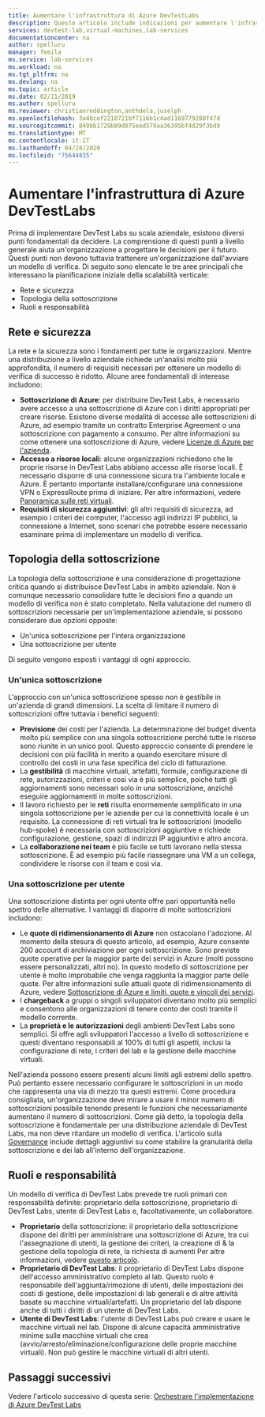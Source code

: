 ```yaml
---
title: Aumentare l'infrastruttura di Azure DevTestLabs
description: Questo articolo include indicazioni per aumentare l'infrastruttura di Azure DevTest Labs.
services: devtest-lab,virtual-machines,lab-services
documentationcenter: na
author: spelluru
manager: femila
ms.service: lab-services
ms.workload: na
ms.tgt_pltfrm: na
ms.devlang: na
ms.topic: article
ms.date: 02/11/2019
ms.author: spelluru
ms.reviewer: christianreddington,anthdela,juselph
ms.openlocfilehash: 3a48cef2210721bf7116b1c4ad1169779288f47d
ms.sourcegitcommit: 849bb1729b89d075eed579aa36395bf4d29f3bd9
ms.translationtype: MT
ms.contentlocale: it-IT
ms.lasthandoff: 04/28/2020
ms.locfileid: "75644835"
---
```

# <a name="scale-up-your-azure-devtest-labs-infrastructure"></a>Aumentare l'infrastruttura di Azure DevTestLabs
Prima di implementare DevTest Labs su scala aziendale, esistono diversi punti fondamentali da decidere. La comprensione di questi punti a livello generale aiuta un'organizzazione a progettare le decisioni per il futuro. Questi punti non devono tuttavia trattenere un'organizzazione dall'avviare un modello di verifica. Di seguito sono elencate le tre aree principali che interessano la pianificazione iniziale della scalabilità verticale:

- Rete e sicurezza
- Topologia della sottoscrizione
- Ruoli e responsabilità

## <a name="networking-and-security"></a>Rete e sicurezza
La rete e la sicurezza sono i fondamenti per tutte le organizzazioni. Mentre una distribuzione a livello aziendale richiede un'analisi molto più approfondita, il numero di requisiti necessari per ottenere un modello di verifica di successo è ridotto. Alcune aree fondamentali di interesse includono:

- **Sottoscrizione di Azure**: per distribuire DevTest Labs, è necessario avere accesso a una sottoscrizione di Azure con i diritti appropriati per creare risorse. Esistono diverse modalità di accesso alle sottoscrizioni di Azure, ad esempio tramite un contratto Enterprise Agreement o una sottoscrizione con pagamento a consumo. Per altre informazioni su come ottenere una sottoscrizione di Azure, vedere [Licenze di Azure per l'azienda](https://azure.microsoft.com/pricing/enterprise-agreement/).
- **Accesso a risorse locali**: alcune organizzazioni richiedono che le proprie risorse in DevTest Labs abbiano accesso alle risorse locali. È necessario disporre di una connessione sicura tra l'ambiente locale e Azure. È pertanto importante installare/configurare una connessione VPN o ExpressRoute prima di iniziare. Per altre informazioni, vedere [Panoramica sulle reti virtuali](../virtual-network/virtual-networks-overview.md).
- **Requisiti di sicurezza aggiuntivi**: gli altri requisiti di sicurezza, ad esempio i criteri dei computer, l'accesso agli indirizzi IP pubblici, la connessione a Internet, sono scenari che potrebbe essere necessario esaminare prima di implementare un modello di verifica. 

## <a name="subscription-topology"></a>Topologia della sottoscrizione
La topologia della sottoscrizione è una considerazione di progettazione critica quando si distribuisce DevTest Labs in ambito aziendale. Non è comunque necessario consolidare tutte le decisioni fino a quando un modello di verifica non è stato completato. Nella valutazione del numero di sottoscrizioni necessarie per un'implementazione aziendale, si possono considerare due opzioni opposte: 

- Un'unica sottoscrizione per l'intera organizzazione
- Una sottoscrizione per utente

Di seguito vengono esposti i vantaggi di ogni approccio.

### <a name="one-subscription"></a>Un'unica sottoscrizione
L'approccio con un'unica sottoscrizione spesso non è gestibile in un'azienda di grandi dimensioni. La scelta di limitare il numero di sottoscrizioni offre tuttavia i benefici seguenti:

- **Previsione** dei costi per l'azienda.  La determinazione del budget diventa molto più semplice con una singola sottoscrizione perché tutte le risorse sono riunite in un unico pool. Questo approccio consente di prendere le decisioni con più facilità in merito a quando esercitare misure di controllo dei costi in una fase specifica del ciclo di fatturazione.
- La **gestibilità** di macchine virtuali, artefatti, formule, configurazione di rete, autorizzazioni, criteri e così via è più semplice, poiché tutti gli aggiornamenti sono necessari solo in una sottoscrizione, anziché eseguire aggiornamenti in molte sottoscrizioni.
- Il lavoro richiesto per le **reti** risulta enormemente semplificato in una singola sottoscrizione per le aziende per cui la connettività locale è un requisito. La connessione di reti virtuali tra le sottoscrizioni (modello hub-spoke) è necessaria con sottoscrizioni aggiuntive e richiede configurazione, gestione, spazi di indirizzi IP aggiuntivi e altro ancora.
- La **collaborazione nei team** è più facile se tutti lavorano nella stessa sottoscrizione. È ad esempio più facile riassegnare una VM a un collega, condividere le risorse con il team e così via.

### <a name="subscription-per-user"></a>Una sottoscrizione per utente
Una sottoscrizione distinta per ogni utente offre pari opportunità nello spettro delle alternative. I vantaggi di disporre di molte sottoscrizioni includono:

- Le **quote di ridimensionamento di Azure** non ostacolano l'adozione. Al momento della stesura di questo articolo, ad esempio, Azure consente 200 account di archiviazione per ogni sottoscrizione. Sono previste quote operative per la maggior parte dei servizi in Azure (molti possono essere personalizzati, altri no). In questo modello di sottoscrizione per utente è molto improbabile che venga raggiunta la maggior parte delle quote. Per altre informazioni sulle attuali quote di ridimensionamento di Azure, vedere [Sottoscrizione di Azure e limiti, quote e vincoli dei servizi](../azure-resource-manager/management/azure-subscription-service-limits.md).
- I **chargeback** a gruppi o singoli sviluppatori diventano molto più semplici e consentono alle organizzazioni di tenere conto dei costi tramite il modello corrente.
- La **proprietà e le autorizzazioni** degli ambienti DevTest Labs sono semplici. Si offre agli sviluppatori l'accesso a livello di sottoscrizione e questi diventano responsabili al 100% di tutti gli aspetti, inclusi la configurazione di rete, i criteri del lab e la gestione delle macchine virtuali.

Nell'azienda possono essere presenti alcuni limiti agli estremi dello spettro. Può pertanto essere necessario configurare le sottoscrizioni in un modo che rappresenta una via di mezzo tra questi estremi. Come procedura consigliata, un'organizzazione deve mirare a usare il minor numero di sottoscrizioni possibile tenendo presenti le funzioni che necessariamente aumentano il numero di sottoscrizioni. Come già detto, la topologia della sottoscrizione è fondamentale per una distribuzione aziendale di DevTest Labs, ma non deve ritardare un modello di verifica. L'articolo sulla [Governance](devtest-lab-guidance-governance-policy-compliance.md) include dettagli aggiuntivi su come stabilire la granularità della sottoscrizione e dei lab all'interno dell'organizzazione.

## <a name="roles-and-responsibilities"></a>Ruoli e responsabilità
Un modello di verifica di DevTest Labs prevede tre ruoli primari con responsabilità definite: proprietario della sottoscrizione, proprietario di DevTest Labs, utente di DevTest Labs e, facoltativamente, un collaboratore.

- **Proprietario** della sottoscrizione: il proprietario della sottoscrizione dispone dei diritti per amministrare una sottoscrizione di Azure, tra cui l'assegnazione di utenti, la gestione dei criteri, la creazione di & la gestione della topologia di rete, la richiesta di aumenti Per altre informazioni, vedere [questo articolo](../role-based-access-control/rbac-and-directory-admin-roles.md).
- **Proprietario di DevTest Labs**: il proprietario di DevTest Labs dispone dell'accesso amministrativo completo al lab. Questo ruolo è responsabile dell'aggiunta/rimozione di utenti, delle impostazioni dei costi di gestione, delle impostazioni di lab generali e di altre attività basate su macchine virtuali/artefatti. Un proprietario del lab dispone anche di tutti i diritti di un utente di DevTest Labs.
- **Utente di DevTest Labs**: l'utente di DevTest Labs può creare e usare le macchine virtuali nel lab. Dispone di alcune capacità amministrative minime sulle macchine virtuali che crea (avvio/arresto/eliminazione/configurazione delle proprie macchine virtuali). Non può gestire le macchine virtuali di altri utenti.

## <a name="next-steps"></a>Passaggi successivi
Vedere l'articolo successivo di questa serie: [Orchestrare l'implementazione di Azure DevTest Labs](devtest-lab-guidance-orchestrate-implementation.md)
